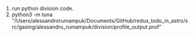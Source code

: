 1. run python division code.
2. python3 -m tuna "/Users/alessandrorumampuk/Documents/GitHub/redux_todo_in_astro/src/gasing/alessandro_rumampuk/division/profile_output.prof"